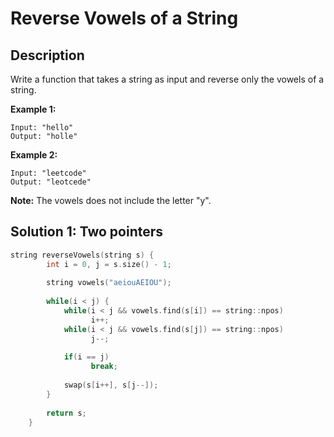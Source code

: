 # Reverse Vowels of a String

## Description

Write a function that takes a string as input and reverse only the vowels of a string.

**Example 1:**

```
Input: "hello"
Output: "holle"
```

**Example 2:**

```
Input: "leetcode"
Output: "leotcede"
```

**Note:**
The vowels does not include the letter "y".

## Solution 1: Two pointers

```cpp
string reverseVowels(string s) {
        int i = 0, j = s.size() - 1;
        
        string vowels("aeiouAEIOU");
        
        while(i < j) {            
            while(i < j && vowels.find(s[i]) == string::npos)
                  i++;
            while(i < j && vowels.find(s[j]) == string::npos)
                  j--;
                  
            if(i == j)
                  break;
            
            swap(s[i++], s[j--]);
        }
        
        return s;
    }
```


